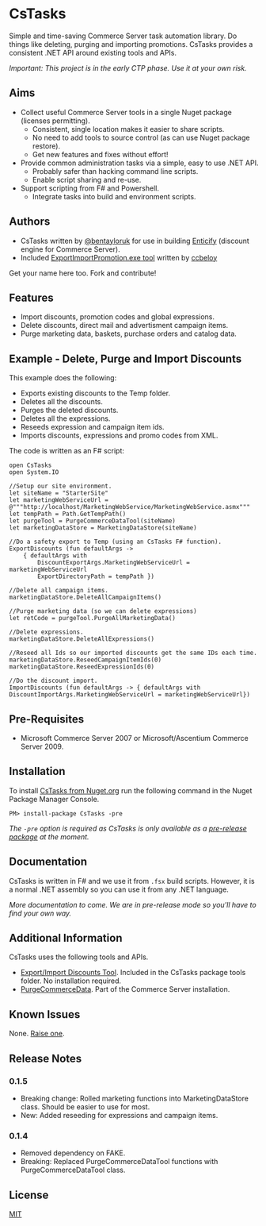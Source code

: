 # CsTasks

Simple and time-saving Commerce Server task automation library.  Do things like deleting, purging and importing promotions.  CsTasks provides a consistent .NET API around existing tools and APIs.  

*Important:  This project is in the early CTP phase.  Use it at your own risk.*

## Aims

* Collect useful Commerce Server tools in a single Nuget package (licenses permitting).
    * Consistent, single location makes it easier to share scripts.
    * No need to add tools to source control (as can use Nuget package restore).
    * Get new features and fixes without effort!
* Provide common administration tasks via a simple, easy to use .NET API.
    * Probably safer than hacking command line scripts.
    * Enable script sharing and re-use.
* Support scripting from F# and Powershell.
    * Integrate tasks into build and environment scripts.

## Authors

* CsTasks written by [@bentayloruk](http://twitter.com/bentayloruk) for use in building [Enticify](http://www.enticify.com/) (discount engine for Commerce Server).
* Included [ExportImportPromotion.exe tool](http://archive.msdn.microsoft.com/ExportImportDiscount) written by [ccbeloy](http://archive.msdn.microsoft.com/UserAccount/UserProfile.aspx?UserName=ccbeloy)

Get your name here too.  Fork and contribute!

## Features

* Import discounts, promotion codes and global expressions.
* Delete discounts, direct mail and advertisment campaign items.
* Purge marketing data, baskets, purchase orders and catalog data.

## Example - Delete, Purge and Import Discounts

This example does the following:

- Exports existing discounts to the Temp folder.
- Deletes all the discounts.
- Purges the deleted discounts.
- Deletes all the expressions.
- Reseeds expression and campaign item ids.
- Imports discounts, expressions and promo codes from XML.

The code is written as an F# script:
	
	open CsTasks
	open System.IO
	
	//Setup our site environment.
	let siteName = "StarterSite"
	let marketingWebServiceUrl = @"""http://localhost/MarketingWebService/MarketingWebService.asmx""" 
	let tempPath = Path.GetTempPath()
	let purgeTool = PurgeCommerceDataTool(siteName)
	let marketingDataStore = MarketingDataStore(siteName)
	
	//Do a safety export to Temp (using an CsTasks F# function).
	ExportDiscounts (fun defaultArgs ->
	    { defaultArgs with
	        DiscountExportArgs.MarketingWebServiceUrl = marketingWebServiceUrl
	        ExportDirectoryPath = tempPath })
	
	//Delete all campaign items.
	marketingDataStore.DeleteAllCampaignItems()
	
	//Purge marketing data (so we can delete expressions)
	let retCode = purgeTool.PurgeAllMarketingData()
	
	//Delete expressions.
	marketingDataStore.DeleteAllExpressions()
	
	//Reseed all Ids so our imported discounts get the same IDs each time.
	marketingDataStore.ReseedCampaignItemIds(0)
	marketingDataStore.ReseedExpressionIds(0)
	
	//Do the discount import.
	ImportDiscounts (fun defaultArgs -> { defaultArgs with DiscountImportArgs.MarketingWebServiceUrl = marketingWebServiceUrl})
	
## Pre-Requisites

* Microsoft Commerce Server 2007 or Microsoft/Ascentium Commerce Server 2009.

## Installation

To install [CsTasks from Nuget.org](https://nuget.org/packages/CsTasks/) run the following command in the Nuget Package Manager Console.

`PM> install-package CsTasks -pre`
 
*The `-pre` option is required as CsTasks is only available as a [pre-release package](http://nuget.codeplex.com/wikipage?title=Pre-Release%20Packages) at the moment.*

## Documentation

CsTasks is written in F# and we use it from `.fsx` build scripts.  However, it is a normal .NET assembly so you can use it from any .NET language.

*More documentation to come.  We are in pre-release mode so you'll have to find your own way.*

## Additional Information

CsTasks uses the following tools and APIs.  

* [Export/Import Discounts Tool](http://archive.msdn.microsoft.com/ExportImportDiscount).  Included in the CsTasks package tools folder.  No installation required.
* [PurgeCommerceData](http://msdn.microsoft.com/en-us/library/cc515165.aspx#PurgeCommerceData).  Part of the Commerce Server installation.

## Known Issues

None.  [Raise one](https://github.com/enticify/CsTasks/issues).

## Release Notes

### 0.1.5

* Breaking change:  Rolled marketing functions into MarketingDataStore class.  Should be easier to use for most.
* New:  Added reseeding for expressions and campaign items.

### 0.1.4

* Removed dependency on FAKE.
* Breaking:  Replaced PurgeCommerceDataTool functions with PurgeCommerceDataTool class.

## License

[MIT](https://github.com/enticify/CsSpy/blob/master/LICENSE.md)
